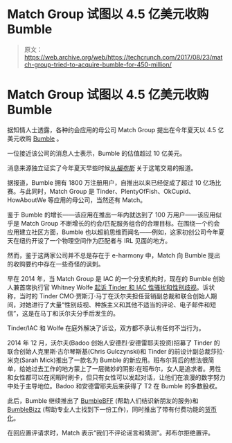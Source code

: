 # Match Group 试图以 4.5 亿美元收购 Bumble 

> 原文：<https://web.archive.org/web/https://techcrunch.com/2017/08/23/match-group-tried-to-acquire-bumble-for-450-million/>

# Match Group 试图以 4.5 亿美元收购 Bumble

据知情人士透露，各种约会应用的母公司 Match Group 提出在今年夏天以 4.5 亿美元收购 [Bumble](https://web.archive.org/web/20230306204230/http://bumble.com/) 。

一位接近该公司的消息人士表示，Bumble 的估值超过 10 亿美元。

消息来源独立证实了今年夏天早些时候[从*福布斯*](https://web.archive.org/web/20230306204230/https://www.forbes.com/sites/clareoconnor/2017/08/23/women-first-app-bumble-turned-down-450-million-buyout-offer-from-dating-giant-match-group/#69d77bdb4c11) 关于这笔交易的报道。

据报道，Bumble 拥有 1800 万注册用户，自推出以来已经促成了超过 10 亿场比赛。与此同时，Match Group 是 Tinder、PlentyOfFish、OkCupid、HowAboutWe 等应用的母公司，当然还有 Match。

鉴于 Bumble 的增长——该应用在推出一年内就达到了 100 万用户——该应用似乎是 Match Group 不断增长的约会/匹配服务组合的合理目标。在围绕一个约会应用建立社区方面，Bumble 也以超前思维而闻名——例如，这家初创公司今年夏天在纽约开设了一个物理空间作为匹配者与 IRL 见面的地方。

然而，鉴于这两家公司并不总是存在于 e-harmony 中，Match 向 Bumble 提出的收购要约中存在一些奇怪的讽刺。

早在 2014 年，当 Match Group 是 IAC 的一个分支机构时，现在的 Bumble 创始人兼首席执行官 Whitney Wolfe [起诉 Tinder 和 IAC 性骚扰和性别歧视](https://web.archive.org/web/20230306204230/https://techcrunch.com/2014/06/30/tinder-suspends-co-founder-in-wake-of-sexual-harassment-lawsuit/)。诉状称，当时的 Tinder CMO·贾斯汀·马丁在沃尔夫担任营销副总裁和联合创始人期间，对她进行了大量“性别歧视、种族主义和其他不适当的评论、电子邮件和短信”，这是在马丁和沃尔夫分手后发生的。

Tinder/IAC 和 Wolfe 在庭外解决了诉讼，双方都不承认有任何不当行为。

2014 年 12 月，沃尔夫(Badoo 创始人安德烈·安德雷耶夫投资)招募了 Tinder 的联合创始人克里斯·古尔琴斯基(Chris Gulczynski)和 Tinder 的前设计副总裁莎拉·米克(Sarah Mick)推出了一款名为 Bumble 的新应用。班布尔背后的想法很简单，给她过去工作的地方蒙上了一层微妙的阴影:在班布尔，女人是追求者。男性和女性都可以在闲暇时刷卡，但只有女性可以发起对话，让他们在浪漫的数字努力中处于主导地位。Badoo 和安德雷耶夫后来获得了 T2 在 Bumble 的多数股权。

此后，Bumble 继续推出了 [BumbleBFF](https://web.archive.org/web/20230306204230/https://techcrunch.com/2016/03/04/bumble-launches-bff-a-feature-to-find-new-friends/) (帮助人们结识新朋友的服务)和 [BumbleBizz](https://web.archive.org/web/20230306204230/https://techcrunch.com/2016/07/07/bumble-is-going-to-help-you-find-your-next-job-with-bumblebizz/) (帮助专业人士找到下一份工作)，同时推出了带有付费功能的[货币化](https://web.archive.org/web/20230306204230/https://techcrunch.com/2016/08/15/bumble-is-finally-monetizing-with-paid-features-to-better-help-you-find-a-match/)。

在回应置评请求时，Match 表示“我们不评论谣言和猜测”。邦布尔拒绝置评。